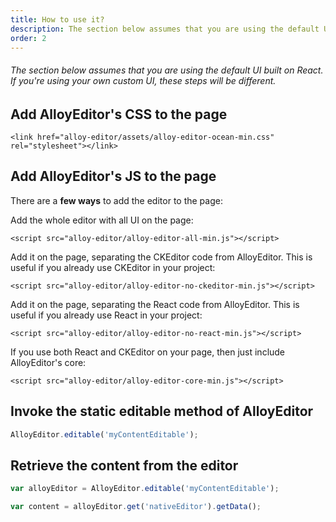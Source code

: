 ```yaml
---
title: How to use it?
description: The section below assumes that you are using the default UI built on React. If you're using your own custom UI, these steps will be different.
order: 2
---
```


###### The section below assumes that you are using the default UI built on React. If you're using your own custom UI, these steps will be different.

<article id="article1">

## Add AlloyEditor's CSS to the page

```text/html
<link href="alloy-editor/assets/alloy-editor-ocean-min.css" rel="stylesheet"></link>
```

</article>

<article id="article2">

## Add AlloyEditor's JS to the page

There are a <strong>few ways</strong> to add the editor to the page:

<section>
  <span>Add the whole editor with all UI on the page:</span>

  ```text/html
  <script src="alloy-editor/alloy-editor-all-min.js"></script>
  ```

  <span>Add it on the page, separating the CKEditor code from AlloyEditor. This is useful if you already use CKEditor in your project:</span>

  ```text/html
  <script src="alloy-editor/alloy-editor-no-ckeditor-min.js"></script>
  ```

  <span>Add it on the page, separating the React code from AlloyEditor. This is useful if you already use React in your project:</span>

  ```text/html
  <script src="alloy-editor/alloy-editor-no-react-min.js"></script>
  ```

  <span>If you use both React and CKEditor on your page, then just include AlloyEditor's core:</span>
  ```text/html
  <script src="alloy-editor/alloy-editor-core-min.js"></script>
  ```
</section>


</article>

<article id="article3">

## Invoke the static editable method of AlloyEditor

```javascript
AlloyEditor.editable('myContentEditable');
```
</article>

<article id="article4">

## Retrieve the content from the editor

```javascript
var alloyEditor = AlloyEditor.editable('myContentEditable');

var content = alloyEditor.get('nativeEditor').getData();
```

</article>